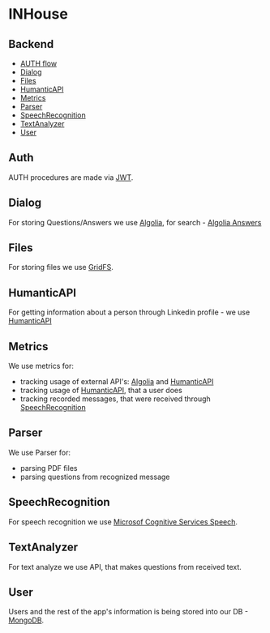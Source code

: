 # INHouse

## Backend
- [AUTH flow](#Auth)
- [Dialog](#Dialog)
- [Files](#Files)
- [HumanticAPI](#HumanticAPI)
- [Metrics](#Metrics)
- [Parser](#Parser)
- [SpeechRecognition](#SpeechRecognition)
- [TextAnalyzer](#TextAnalyzer)
- [User](#User)

## Auth
AUTH procedures are made via [JWT](https://jwt.io/).

## Dialog
For storing Questions/Answers we use [Algolia](https://www.algolia.com/), for search - [Algolia Answers](https://www.algolia.com/doc/guides/algolia-ai/answers/)

## Files
For storing files we use [GridFS](https://docs.mongodb.com/manual/core/gridfs/).

## HumanticAPI
For getting information about a person through Linkedin profile - we use [HumanticAPI](https://humantic.ai/)

## Metrics
We use metrics for:
- tracking usage of external API's: [Algolia](#Dialog) and [HumanticAPI](#HumanticAPI)
- tracking usage of [HumanticAPI](#HumanticAPI), that a user does
- tracking recorded messages, that were received through [SpeechRecognition](#SpeechRecognition) 

## Parser
We use Parser for:
- parsing PDF files
- parsing questions from recognized message 

## SpeechRecognition
For speech recognition we use [Microsof Cognitive Services Speech](https://azure.microsoft.com/ru-ru/services/cognitive-services/speech-services/).

## TextAnalyzer
For text analyze we use API, that makes questions from received text.

## User
Users and the rest of the app's information is being stored into our DB - [MongoDB](https://www.mongodb.com/).
